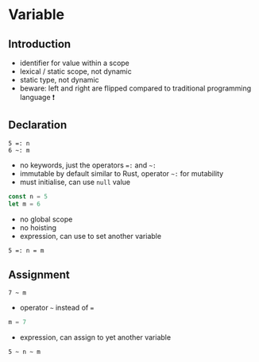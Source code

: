 # Variable



## Introduction

- identifier for value within a scope
- lexical / static scope, not dynamic
- static type, not dynamic
- beware: left and right are flipped compared to traditional programming language ❗️



## Declaration

```
5 =: n
6 ~: m
```

- no keywords, just the operators `=:` and `~:`
- immutable by default similar to Rust, operator `~:` for mutability
- must initialise, can use `null` value

```js
const n = 5
let m = 6
```

- no global scope
- no hoisting
- expression, can use to set another variable

```
5 =: n = m
```



## Assignment

```
7 ~ m
```

- operator `~` instead of `=`

```js
m = 7
```

- expression, can assign to yet another variable

```
5 ~ n ~ m
```